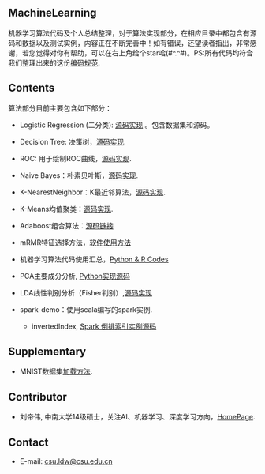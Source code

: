 ## MachineLearning

机器学习算法代码及个人总结整理，对于算法实现部分，在相应目录中都包含有源码和数据以及测试实例，内容正在不断完善中！如有错误，还望读者指出，非常感谢，若您觉得对你有帮助，可以在右上角给个star哈(#^.^#)。PS:所有代码均符合我们整理出来的这份[编码规范](https://github.com/csuldw/MachineLearning/blob/master/Python-coding-standards.md).

## Contents

算法部分目前主要包含如下部分：

- Logistic Regression (二分类):  [源码实现](https://github.com/csuldw/MachineLearning/tree/master/Logistic%20Regression) 。包含数据集和源码。

- Decision Tree: 决策树，[源码实现](https://github.com/csuldw/MachineLearning/tree/master/DecisionTree).

- ROC: 用于绘制ROC曲线，[源码实现](https://github.com/csuldw/MachineLearning/tree/master/ROC).

- Naive Bayes：朴素贝叶斯，[源码实现](https://github.com/csuldw/MachineLearning/tree/master/NaiveBayes).

- K-NearestNeighbor：K最近邻算法，[源码实现](https://github.com/csuldw/MachineLearning/tree/master/KNN).

- K-Means均值聚类：[源码实现](https://github.com/csuldw/MachineLearning/tree/master/Kmeans).

- Adaboost组合算法：[源码链接](https://github.com/csuldw/MachineLearning/tree/master/Adaboost)

- mRMR特征选择方法，[软件使用方法](https://github.com/csuldw/MachineLearning/tree/master/mRMR)

- 机器学习算法代码使用汇总，[Python & R Codes](http://www.csuldw.com/2015/11/21/2015-11-21-machine-learning-algorithms/)

- PCA主要成分分析, [Python实现源码](https://github.com/csuldw/MachineLearning/tree/master/PCA)

- LDA线性判别分析（Fisher判别）,[源码实现](https://github.com/csuldw/MachineLearning/blob/master/LDA/lda.ipynb)

- spark-demo：使用scala编写的spark实例.
	- invertedIndex, [Spark 倒排索引实例源码](https://github.com/csuldw/MachineLearning/tree/master/spark-demo/invertedIndex)

## Supplementary

- MNIST数据集[加载方法](https://github.com/csuldw/MachineLearning/tree/master/dataset/MNIST).


## Contributor

- 刘帝伟, 中南大学14级硕士，关注AI、机器学习、深度学习方向，[HomePage](http://www.csuldw.com).


## Contact

- E-mail: csu.ldw@csu.edu.cn
